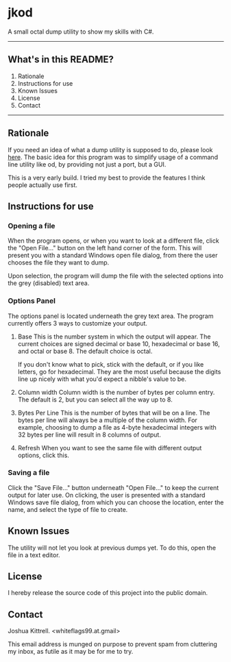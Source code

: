 # jkod

A small octal dump utility to show my skills with C#. 

- - -

## What's in this README?

1. Rationale
2. Instructions for use
3. Known Issues
4. License
5. Contact

- - -

## Rationale

If you need an idea of what a dump utility is supposed to do, please 
look [here][man od]. The basic idea for this program was to simplify 
usage of a command line utility like od, by providing not just a port, 
but a GUI.

This is a very early build. I tried my best to provide the features 
I think people actually use first.

## Instructions for use

### Opening a file

When the program opens, or when you want to look at a different file, 
click the "Open File..." button on the left hand corner of the form. 
This will present you with a standard Windows open file dialog, from 
there the user chooses the file they want to dump.

Upon selection, the program will dump the file with the selected 
options into the grey (disabled) text area.

### Options Panel

The options panel is located underneath the grey text area. The 
program currently offers 3 ways to customize your output.

1.  Base
    This is the number system in which the output will appear. The current 
    choices are signed decimal or base 10, hexadecimal or base 16, and 
    octal or base 8. The default choice is octal.
    
    If you don't know what to pick, stick with the default, or if you like 
    letters, go for hexadecimal. They are the most useful because the 
    digits line up nicely with what you'd expect a nibble's value to be.

2.  Column width
    Column width is the number of bytes per column entry. The default 
    is 2, but you can select all the way up to 8.

3.  Bytes Per Line
    This is the number of bytes that will be on a line. The bytes per line 
    will always be a multiple of the column width. For example, choosing 
    to dump a file as 4-byte hexadecimal integers with 32 bytes per line 
    will result in 8 columns of output.

4.  Refresh
    When you want to see the same file with different output options, 
    click this.

### Saving a file

Click the "Save File..." button underneath "Open File..." to keep the 
current output for later use. On clicking, the user is presented with a 
standard Windows save file dialog, from which you can choose the 
location, enter the name, and select the type of file to create.

## Known Issues

The utility will not let you look at previous dumps yet. To do this, 
open the file in a text editor.

## License

I hereby release the source code of this project into the public 
domain.

## Contact

Joshua Kittrell. <whiteflags99.at.gmail>

This email address is munged on purpose to prevent spam from 
cluttering my inbox, as futile as it may be for me to try.


[man od]: http://linuxcommand.org/man_pages/od1.html

